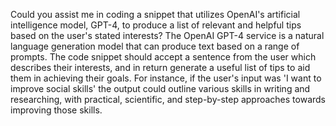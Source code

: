 Could you assist me in coding a snippet that utilizes OpenAI's artificial intelligence model, GPT-4, to produce a list of relevant and helpful tips based on the user's stated interests? The OpenAI GPT-4 service is a natural language generation model that can produce text based on a range of prompts. The code snippet should accept a sentence from the user which describes their interests, and in return generate a useful list of tips to aid them in achieving their goals. For instance, if the user's input was 'I want to improve social skills' the output could outline various skills in writing and researching, with practical, scientific, and step-by-step approaches towards improving those skills.
